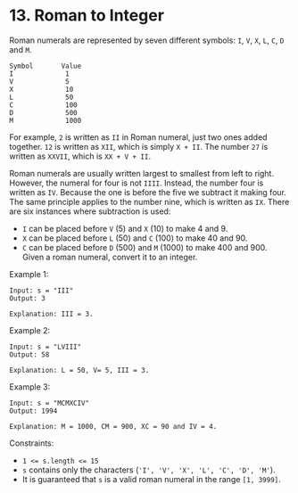 # 13. Roman to Integer

Roman numerals are represented by seven different symbols: `I`, `V`, `X`, `L`, `C`, `D` and `M`.

    Symbol       Value
    I             1
    V             5
    X             10
    L             50
    C             100
    D             500
    M             1000

For example, `2` is written as `II` in Roman numeral, just two ones added together. `12` is written as `XII`, which is simply `X + II`. The number `27` is written as `XXVII`, which is `XX + V + II`.

Roman numerals are usually written largest to smallest from left to right. However, the numeral for four is not `IIII`. Instead, the number four is written as `IV`. Because the one is before the five we subtract it making four. The same principle applies to the number nine, which is written as `IX`. There are six instances where subtraction is used:

- `I` can be placed before `V` (5) and `X` (10) to make 4 and 9.
- `X` can be placed before `L` (50) and `C` (100) to make 40 and 90.
- `C` can be placed before `D` (500) and `M` (1000) to make 400 and 900.
Given a roman numeral, convert it to an integer.

Example 1:

    Input: s = "III"
    Output: 3

    Explanation: III = 3.

Example 2:

    Input: s = "LVIII"
    Output: 58

    Explanation: L = 50, V= 5, III = 3.

Example 3:

    Input: s = "MCMXCIV"
    Output: 1994

    Explanation: M = 1000, CM = 900, XC = 90 and IV = 4.


Constraints:

- `1 <= s.length <= 15`
- `s` contains only the characters (`'I', 'V', 'X', 'L', 'C', 'D', 'M'`).
- It is guaranteed that `s` is a valid roman numeral in the range `[1, 3999]`.